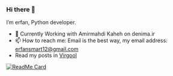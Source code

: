 ### Hi there 👋
I’m erfan, Python developer.

- 🔭 Currently Working with Amirmahdi Kaheh on denima.ir
- 📫 How to reach me: Email is the best way, my email address: erfansmart12@gmail.com
- Read my posts in [Virgool](https://virgool.io/@erfansaberi)
  
[![ReadMe Card](https://github-readme-stats.vercel.app/api?username=erfansaberi&show_icons=true)](https://github.com/erfansaberi)
